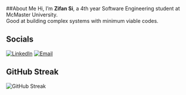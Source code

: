 ##About Me
Hi, I’m **Zifan Si**, a 4th year Software Engineering student at McMaster University.  
Good at building complex systems with minimum viable codes.

## Socials
[![LinkedIn](https://img.shields.io/badge/LinkedIn-%230077B5.svg?logo=linkedin&logoColor=white)](https://www.linkedin.com/in/zifansi/) 
[![Email](https://img.shields.io/badge/Email-D14836?logo=gmail&logoColor=white)](mailto:zifansi102@gmail.com) 

## GitHub Streak
![GitHub Streak](https://nirzak-streak-stats.vercel.app/?user=zifansi&theme=dark&hide_border=false)<br/>



